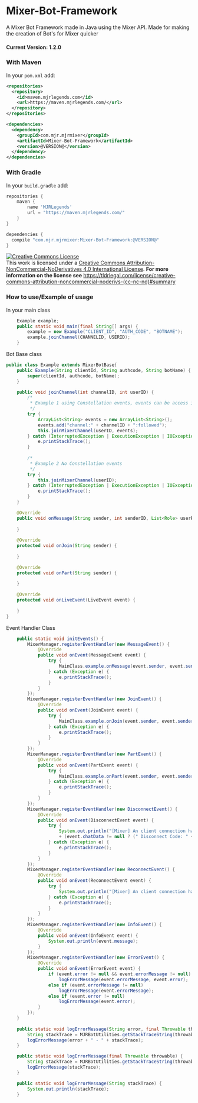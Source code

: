 # Mixer-Bot-Framework
A Mixer Bot Framework made in Java using the Mixer API. Made for making the creation of Bot's for Mixer quicker

#### Current Version: 1.2.0
### With Maven
In your `pom.xml` add:
```xml
<repositories>
  <repository>
    <id>maven.mjrlegends.com</id>
    <url>https://maven.mjrlegends.com/</url>
  </repository>
</repositories>

<dependencies>
  <dependency>
    <groupId>com.mjr.mjrmixer</groupId>
    <artifactId>Mixer-Bot-Framework</artifactId>
    <version>@VERSION@</version>
  </dependency>
</dependencies>
```
### With Gradle
In your `build.gradle` add: 
```groovy
repositories {
  	maven {
	    name 'MJRLegends'
	    url = "https://maven.mjrlegends.com/"
    }
}

dependencies {
  compile "com.mjr.mjrmixer:Mixer-Bot-Framework:@VERSION@"
}
```

<a rel="license" href="http://creativecommons.org/licenses/by-nc-nd/4.0/"><img alt="Creative Commons License" style="border-width:0" src="https://i.creativecommons.org/l/by-nc-nd/4.0/88x31.png" /></a><br />This work is licensed under a <a rel="license" href="http://creativecommons.org/licenses/by-nc-nd/4.0/">Creative Commons Attribution-NonCommercial-NoDerivatives 4.0 International License</a>. **For more information on the license see** https://tldrlegal.com/license/creative-commons-attribution-noncommercial-noderivs-(cc-nc-nd)#summary

### How to use/Example of usage
In your main class
```java
	Example example;
	public static void main(final String[] args) {
		example = new Example("CLIENT_ID", "AUTH_CODE", "BOTNAME");
		example.joinChannel(CHANNELID, USERID);
	}

```
Bot Base class
```java
public class Example extends MixerBotBase{
	public Example(String clientId, String authcode, String botName) {
		super(clientId, authcode, botName);
	}	

	public void joinChannel(int channelID, int userID) {
		/*
		 * Example 1 using Constellation events, events can be access in onLiveEvent methods
		 */
		try {
			ArrayList<String> events = new ArrayList<String>();
			events.add("channel:" + channelID + ":followed");
			this.joinMixerChannel(userID, events);
		} catch (InterruptedException | ExecutionException | IOException e) {
			e.printStackTrace();
		}
		
		/*
		 * Example 2 No Constellation events
		 */
		try {
			this.joinMixerChannel(userID);
		} catch (InterruptedException | ExecutionException | IOException e) {
			e.printStackTrace();
		}
	}

	@Override
	public void onMessage(String sender, int senderID, List<Role> userRoles, String message) {
	
	}
	
	@Override
	protected void onJoin(String sender) {
		
	}

	@Override
	protected void onPart(String sender) {
		
	}

	@Override
	protected void onLiveEvent(LiveEvent event) {
		
	}
}
```
Event Handler Class
```java
	public static void initEvents() {
		MixerManager.registerEventHandler(new MessageEvent() {
			@Override
			public void onEvent(MessageEvent event) {
				try {
					MainClass.example.onMessage(event.sender, event.senderID, event.senderRoles, event.message);
				} catch (Exception e) {
					e.printStackTrace();
				}
			}
		});
		MixerManager.registerEventHandler(new JoinEvent() {
			@Override
			public void onEvent(JoinEvent event) {
				try {
					MainClass.example.onJoin(event.sender, event.senderID);
				} catch (Exception e) {
					e.printStackTrace();
				}
			}
		});
		MixerManager.registerEventHandler(new PartEvent() {
			@Override
			public void onEvent(PartEvent event) {
				try {
					MainClass.example.onPart(event.sender, event.senderID);
				} catch (Exception e) {
					e.printStackTrace();
				}
			}
		});
		MixerManager.registerEventHandler(new DisconnectEvent() {
			@Override
			public void onEvent(DisconnectEvent event) {
				try {
					System.out.println("[Mixer] An client connection has triggered a onDisconnect event. Channel: " + event.channel + " Channel ID: " + event.channelID + " Type: " + event.type.name() 
					+ (event.chatData != null ? (" Disconnect Code: " + event.chatData.code + " Disconnect Reason: " + event.chatData.reason) : " Disconnect Code: " + event.constellationData.code + " Disconnect Reason: " + event.constellationData.reason));
				} catch (Exception e) {
					e.printStackTrace();
				}
			}
		});
		MixerManager.registerEventHandler(new ReconnectEvent() {
			@Override
			public void onEvent(ReconnectEvent event) {
				try {
					System.out.println("[Mixer] An client connection has triggered a onReconnect event. Trying to reconnect! Channel: " + event.channel + " Channel ID: " + event.channelID);
				} catch (Exception e) {
					e.printStackTrace();
				}
			}
		});
		MixerManager.registerEventHandler(new InfoEvent() {
			@Override
			public void onEvent(InfoEvent event) {
				System.out.println(event.message);
			}
		});
		MixerManager.registerEventHandler(new ErrorEvent() {
			@Override
			public void onEvent(ErrorEvent event) {
				if (event.error != null && event.errorMessage != null)
					logErrorMessage(event.errorMessage, event.error);
				else if (event.errorMessage != null)
					logErrorMessage(event.errorMessage);
				else if (event.error != null)
					logErrorMessage(event.error);
			}
		});
	}
	
	public static void logErrorMessage(String error, final Throwable throwable) {
		String stackTrace = MJRBotUtilities.getStackTraceString(throwable);
		logErrorMessage(error + " - " + stackTrace);
	}

	public static void logErrorMessage(final Throwable throwable) {
		String stackTrace = MJRBotUtilities.getStackTraceString(throwable);
		logErrorMessage(stackTrace);
	}

	public static void logErrorMessage(String stackTrace) {
		System.out.println(stackTrace);
	}
```
